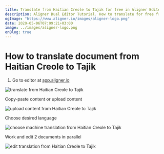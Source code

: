 ```yaml
---
title: Translate from Haitian Creole to Tajik for free in Aligner Editor
description: Aligner Dual Editor Tutorial. How to translate for free from Haitian Creole to Tajik. Aligner is multilingual document management platform. 
ogImage: "https://www.aligner.io/images/aligner-logo.png"
date: 2020-05-06T07:09:21+03:00
image: ../images/aligner-logo.png
onBlog: true
---
```


# How to translate document from Haitian Creole to Tajik

1. Go to editor at [app.aligner.io](https://app.aligner.io "Aligner App web page")

![translate from Haitian Creole to Tajik](../aligner-blank-editor.png "translate from Haitian Creole to Tajik")

Copy-paste content or upload content

![upload content from Haitian Creole to Tajik](../aligner-uploaded-document.png "upload content from Haitian Creole to Tajik")

Choose desired language

![choose machine translation from Haitian Creole to Tajik](../aligner-language-dropdown.png "choose machine translation from Haitian Creole to Tajik")

Work and edit 2 documents in parallel

![edit translation from Haitian Creole to Tajik](../aligner-double-sitded-editor.png "edit translation from Haitian Creole to Tajik")

